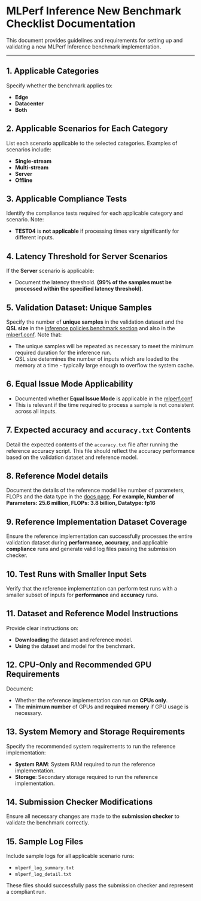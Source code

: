 # MLPerf Inference New Benchmark Checklist Documentation

This document provides guidelines and requirements for setting up and validating a new MLPerf Inference benchmark implementation.

---

## 1. Applicable Categories
Specify whether the benchmark applies to:
- **Edge**
- **Datacenter**
- **Both**

## 2. Applicable Scenarios for Each Category
List each scenario applicable to the selected categories. Examples of scenarios include:
- **Single-stream**
- **Multi-stream**
- **Server**
- **Offline**

## 3. Applicable Compliance Tests
Identify the compliance tests required for each applicable category and scenario. Note:
- **TEST04** is **not applicable** if processing times vary significantly for different inputs.

## 4. Latency Threshold for Server Scenarios
If the **Server** scenario is applicable:
- Document the latency threshold. **(99% of the samples must be processed within the specified latency threshold)**.

## 5. Validation Dataset: Unique Samples
Specify the number of **unique samples** in the validation dataset and the **QSL size** in the [inference policies benchmark section](https://github.com/mlcommons/inference_policies/blob/master/inference_rules.adoc#41-benchmarks) and also in the [mlperf.conf](https://github.com/mlcommons/inference/blob/master/loadgen/mlperf.conf). Note that:
- The unique samples will be repeated as necessary to meet the minimum required duration for the inference run.
- QSL size determines the number of inputs which are loaded to the memory at a time - typically large enough to overflow the system cache. 

## 6. Equal Issue Mode Applicability
- Documented whether **Equal Issue Mode** is applicable in the [mlperf.conf](https://github.com/mlcommons/inference/blob/master/loadgen/mlperf.conf#L42)
- This is relevant if the time required to process a sample is not consistent across all inputs.

## 7. Expected accuracy and `accuracy.txt` Contents
Detail the expected contents of the `accuracy.txt` file after running the reference accuracy script. This file should reflect the accuracy performance based on the validation dataset and reference model. 

## 8. Reference Model details
Document the details of the reference model like number of parameters, FLOPs and the data type in the [docs page](https://github.com/mlcommons/inference/blob/docs/docs/index.md). **For example, Number of Parameters: 25.6 million, FLOPs: 3.8 billion, Datatype: fp16**

## 9. Reference Implementation Dataset Coverage
Ensure the reference implementation can successfully processes the entire validation dataset during **performance**, **accuracy**, and applicable **compliance** runs and generate valid log files passing the submission checker.

## 10. Test Runs with Smaller Input Sets
Verify that the reference implementation can perform test runs with a smaller subset of inputs for **performance** and **accuracy** runs.

## 11. Dataset and Reference Model Instructions
Provide clear instructions on:
- **Downloading** the dataset and reference model.
- **Using** the dataset and model for the benchmark.

## 12. CPU-Only and Recommended GPU Requirements
Document:
- Whether the reference implementation can run on **CPUs only**.
- The **minimum number** of GPUs and **required memory** if GPU usage is necessary.

## 13. System Memory and Storage Requirements
Specify the recommended system requirements to run the reference implementation:
- **System RAM**: System RAM required to run the reference implementation.
- **Storage**: Secondary storage required to run the reference implementation.

## 14. Submission Checker Modifications
Ensure all necessary changes are made to the **submission checker** to validate the benchmark correctly.

## 15. Sample Log Files
Include sample logs for all applicable scenario runs:
- `mlperf_log_summary.txt`
- `mlperf_log_detail.txt`
  
These files should successfully pass the submission checker and represent a compliant run.
